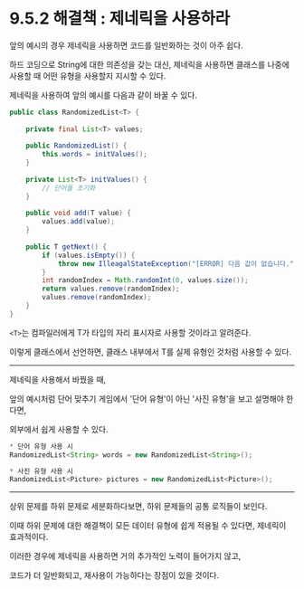 # 9.5.2 해결책 : 제네릭을 사용하라

앞의 예시의 경우 제네릭을 사용하면 코드를 일반화하는 것이 아주 쉽다.

하드 코딩으로 String에 대한 의존성을 갖는 대신, 제네릭을 사용하면 클래스를 나중에 사용할 때 어떤 유형을 사용할지 지시할 수 있다.

제네릭을 사용하여 앞의 예시를 다음과 같이 바꿀 수 있다.

```java
public class RandomizedList<T> {
    
    private final List<T> values;
    
    public RandomizedList() {
        this.words = initValues();
    }
    
    private List<T> initValues() {
        // 단어들 초기화
    }
    
    public void add(T value) {
        values.add(value);
    }
    
    public T getNext() {
        if (values.isEmpty()) {
            throw new IlleagalStateException("[ERROR] 다음 값이 없습니다.");
        }
        int randomIndex = Math.randomInt(0, values.size());
        return values.remove(randomIndex);
        values.remove(randomIndex);
    }
}
```

`<T>`는 컴파일러에게 T가 타입의 자리 표시자로 사용할 것이라고 알려준다.

이렇게 클래스에서 선언하면, 클래스 내부에서 T를 실제 유형인 것처럼 사용할 수 있다.

---
제네릭을 사용해서 바꿨을 때,

앞의 예시처럼 단어 맞추기 게임에서 '단어 유형'이 아닌 '사진 유형'을 보고 설명해야 한다면,

외부에서 쉽게 사용할 수 있다.

```java
* 단어 유형 사용 시
RandomizedList<String> words = new RandomizedList<String>();

* 사진 유형 사용 시
RandomizedList<Picture> pictures = new RandomizedList<Picture>();
```

---

상위 문제를 하위 문제로 세분화하다보면, 하위 문제들의 공통 로직들이 보인다. 

이때 하위 문제에 대한 해결책이 모든 데이터 유형에 쉽게 적용될 수 있다면, 제네릭이 효과적이다.

이러한 경우에 제네릭을 사용하면 거의 추가적인 노력이 들어가지 않고,

코드가 더 일반화되고, 재사용이 가능하다는 장점이 있을 것이다.

